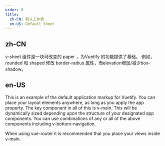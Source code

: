 ```yaml
---
order: 0
title:
  zh-CN: 默认工作表
  en-US: Default Sheet
---
```


## zh-CN

v-sheet 组件是一块可改变的 paper ，为Vuetify 的功能提供了基础。 例如，rounded 和 shaped 修改 border-radius 属性，而elevation增加/减少box-shadow。

## en-US

This is an example of the default application markup for Vuetify. You can place your layout elements anywhere, as long as you apply the app property. The key component in all of this is v-main. This will be dynamically sized depending upon the structure of your designated app components. You can use combinations of any or all of the above components including v-bottom-navigation.

When using vue-router it is recommended that you place your views inside v-main.
